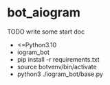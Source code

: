 # bot_aiogram

TODO write some start doc
- <=Python3.10
- iogram_bot
- pip install -r requirements.txt
- source botvenv/bin/activate
- python3 ./iogram_bot/base.py



